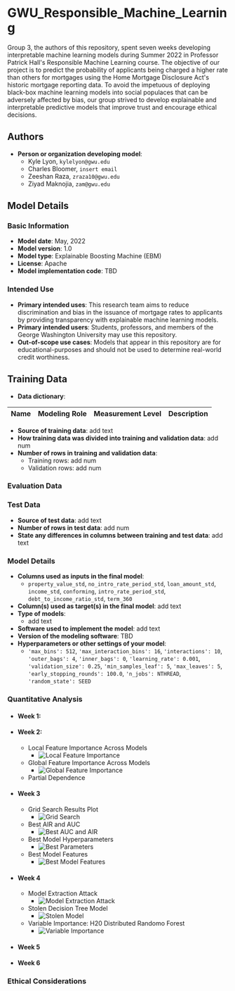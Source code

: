 # GWU_Responsible_Machine_Learning
Group 3, the authors of this repository, spent seven weeks developing interpretable machine learning models during Summer 2022 in Professor Patrick Hall's Responsible Machine Learning course. The objective of our project is to predict the probability of applicants being charged a higher rate than others for mortgages using the Home Mortgage Disclosure Act's historic mortgage reporting data. To avoid the impetuous of deploying black-box machine learning models into social populaces that can be adversely affected by bias, our group strived to develop explainable and interpretable predictive models that improve trust and encourage ethical decisions. 

## Authors

* **Person or organization developing model**:
  * Kyle Lyon, `kylelyon@gwu.edu`
  * Charles Bloomer, `insert email`
  * Zeeshan Raza, `zraza10@gwu.edu`
  * Ziyad Maknojia, `zam@gwu.edu`
  
## Model Details

### Basic Information
* **Model date**: May, 2022
* **Model version**: 1.0
* **Model type**: Explainable Boosting Machine (EBM)
* **License**: Apache
* **Model implementation code**: TBD

### Intended Use
* **Primary intended uses**: This research team aims to reduce discrimination and bias in the issuance of mortgage rates to applicants by providing transparency with explainable machine learning models.
* **Primary intended users**: Students, professors, and members of the George Washington University may use this repository.
* **Out-of-scope use cases**: Models that appear in this repository are for educational-purposes and should not be used to determine real-world credit worthiness.

## Training Data


* **Data dictionary**:

| Name | Modeling Role | Measurement Level| Description|
| ---- | ------------- | ---------------- | ---------- |

* **Source of training data**: add text
* **How training data was divided into training and validation data**: add num
* **Number of rows in training and validation data**: 
  * Training rows: add num
  * Validation rows: add num

### Evaluation Data

### Test Data
* **Source of test data**: add text
* **Number of rows in test data**: add num
* **State any differences in columns between training and test data**: add text

### Model Details
* **Columns used as inputs in the final model**:
   * `property_value_std`, `no_intro_rate_period_std`, `loan_amount_std`, `income_std`, `conforming`, `intro_rate_period_std`, `debt_to_income_ratio_std`, `term_360`
* **Column(s) used as target(s) in the final model**: add text
* **Type of models**: 
  * add text 
* **Software used to implement the model**: add text
* **Version of the modeling software**: TBD
* **Hyperparameters or other settings of your model**:
   * `'max_bins': 512`, `'max_interaction_bins': 16`, `'interactions': 10`, `'outer_bags': 4`, `'inner_bags': 0`, `'learning_rate': 0.001`, `'validation_size': 0.25`, `'min_samples_leaf': 5`, `'max_leaves': 5`, `'early_stopping_rounds': 100.0`, `'n_jobs': NTHREAD`, `'random_state': SEED`

### Quantitative Analysis
  * #### Week 1:


  * #### Week 2:
      * Local Feature Importance Across Models
         * ![Local Feature Importance](assignments/a02/a02_feature_importance.png)
      * Global Feature Importance Across Models
         * ![Global Feature Importance](assignments/a02/a02_fi.png)
      * Partial Dependence

  * #### Week 3
     * Grid Search Results Plot
        * ![Grid Search](assignments/a03/grid_search_results.png)
     * Best AIR and AUC
        * ![Best AUC and AIR](assignments/a03/best_auc-air.png)
     * Best Model Hyperparameters
        * ![Best Parameters](assignments/a03/a03_best_parameters.png)
     * Best Model Features
        * ![Best Model Features](assignments/a03/a03_best_parameters.png)


  * #### Week 4
     * Model Extraction Attack
        * ![Model Extraction Attack](assignments/a04/extraction_attack.png)
     * Stolen Decision Tree Model
        * ![Stolen Model](assignments/a04/decision_tree.png)
     * Variable Importance: H20 Distributed Randomo Forest
        * ![Variable Importance](assignments/a04/a04_variable_importance.png)


  * #### Week 5


  * #### Week 6

### Ethical Considerations

